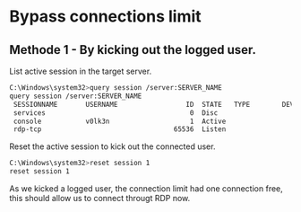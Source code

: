 # Bypass connections limit

## Methode 1 - By kicking out the logged user.

List active session in the target server.

```bash
C:\Windows\system32>query session /server:SERVER_NAME
query session /server:SERVER_NAME
 SESSIONNAME       USERNAME                 ID  STATE   TYPE        DEVICE 
 services                                    0  Disc                        
 console           v0lk3n                    1  Active                      
 rdp-tcp                                 65536  Listen      
```

Reset the active session to kick out the connected user.

```bash
C:\Windows\system32>reset session 1
reset session 1
```

As we kicked a logged user, the connection limit had one connection free, this should allow us to connect througt RDP now.
